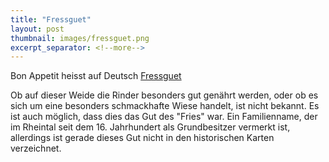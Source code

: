 ```yaml
---
title: "Fressguet"
layout: post
thumbnail: images/fressguet.png
excerpt_separator: <!--more-->
---
```


Bon Appetit heisst auf Deutsch [Fressguet](https://s.geo.admin.ch/scskxej83nma)

Ob auf dieser Weide die Rinder besonders gut genährt werden, oder ob es sich um eine besonders schmackhafte Wiese handelt, ist nicht bekannt. Es ist auch möglich, dass dies das Gut des "Fries" war. Ein Familienname, der im Rheintal seit dem 16. Jahrhundert als Grundbesitzer vermerkt ist, allerdings ist gerade dieses Gut nicht in den historischen Karten verzeichnet.
<!--more -->
